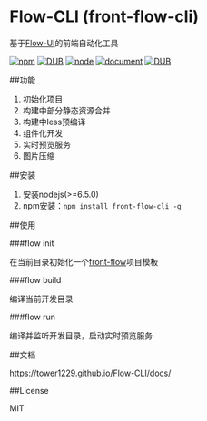 # Flow-CLI (front-flow-cli)
基于[Flow-UI](https://github.com/front-flow/Flow-UI/)的前端自动化工具

[![npm](https://img.shields.io/npm/v/front-flow-cli.svg)](https://www.npmjs.com/package/front-flow-cli/) [![DUB](https://travis-ci.org/tower1229/Flow-CLI.svg?branch=master)]() [![node](https://img.shields.io/node/v/front-flow-cli.svg)]() [![document](https://img.shields.io/website-up-down-green-red/http/shields.io.svg?maxAge=2592000)](https://tower1229.github.io/Flow-CLI/docs/) [![DUB](https://img.shields.io/dub/l/vibe-d.svg?maxAge=2592000)]()


##功能

1. 初始化项目
2. 构建中部分静态资源合并
3. 构建中less预编译
4. 组件化开发
5. 实时预览服务
6. 图片压缩

##安装

1. 安装nodejs(>=6.5.0)
2. npm安装：`npm install front-flow-cli -g`

##使用

###flow init

在当前目录初始化一个[front-flow](https://github.com/front-flow/front-flow-template)项目模板

###flow build

编译当前开发目录

###flow run

编译并监听开发目录，启动实时预览服务

##文档

https://tower1229.github.io/Flow-CLI/docs/

##License 

MIT
